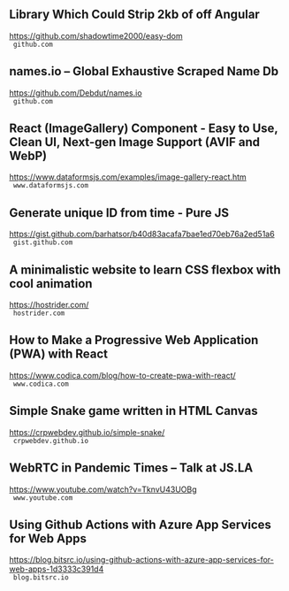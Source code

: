 ## Library Which Could Strip 2kb of off Angular  
https://github.com/shadowtime2000/easy-dom  
 ` github.com`
  

## names.io – Global Exhaustive Scraped Name Db  
https://github.com/Debdut/names.io  
 ` github.com`
  

## React (ImageGallery) Component - Easy to Use, Clean UI, Next-gen Image Support (AVIF and WebP)  
https://www.dataformsjs.com/examples/image-gallery-react.htm  
 ` www.dataformsjs.com`
  

## Generate unique ID from time - Pure JS  
https://gist.github.com/barhatsor/b40d83acafa7bae1ed70eb76a2ed51a6  
 ` gist.github.com`
  

## A minimalistic website to learn CSS flexbox with cool animation  
https://hostrider.com/  
 ` hostrider.com`
  

## How to Make a Progressive Web Application (PWA) with React  
https://www.codica.com/blog/how-to-create-pwa-with-react/  
 ` www.codica.com`
  

## Simple Snake game written in HTML Canvas  
https://crpwebdev.github.io/simple-snake/  
 ` crpwebdev.github.io`
  

## WebRTC in Pandemic Times – Talk at JS.LA  
https://www.youtube.com/watch?v=TknvU43UOBg  
 ` www.youtube.com`
  

## Using Github Actions with Azure App Services for Web Apps  
https://blog.bitsrc.io/using-github-actions-with-azure-app-services-for-web-apps-1d3333c391d4  
 ` blog.bitsrc.io`
  


